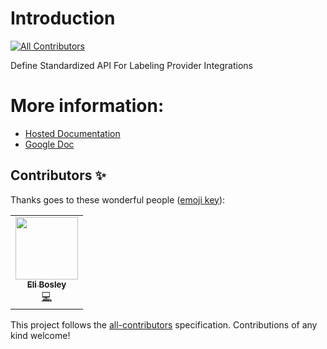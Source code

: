 # Introduction
<!-- ALL-CONTRIBUTORS-BADGE:START - Do not remove or modify this section -->
[![All Contributors](https://img.shields.io/badge/all_contributors-1-orange.svg?style=flat-square)](#contributors-)
<!-- ALL-CONTRIBUTORS-BADGE:END -->

Define Standardized API For Labeling Provider Integrations

# More information:

- [Hosted Documentation](https://cannabis-labeling-api.github.io/universal-cannabis-api/)
- [Google Doc](https://docs.google.com/document/d/1KXGiw4Gjb3kKb8SEOZmzRyIonxqCjKSbJpgsifr9uZw)

## Contributors ✨

Thanks goes to these wonderful people ([emoji key](https://allcontributors.org/docs/en/emoji-key)):

<!-- ALL-CONTRIBUTORS-LIST:START - Do not remove or modify this section -->
<!-- prettier-ignore-start -->
<!-- markdownlint-disable -->
<table>
  <tr>
    <td align="center"><a href="http://elijahbosley.com"><img src="https://avatars.githubusercontent.com/u/11823237?v=4?s=100" width="100px;" alt=""/><br /><sub><b>Eli Bosley</b></sub></a><br /><a href="https://github.com/Cannabis-Labeling-API/universal-cannabis-api/commits?author=elibosley" title="Code">💻</a></td>
  </tr>
</table>

<!-- markdownlint-restore -->
<!-- prettier-ignore-end -->

<!-- ALL-CONTRIBUTORS-LIST:END -->

This project follows the [all-contributors](https://github.com/all-contributors/all-contributors) specification. Contributions of any kind welcome!